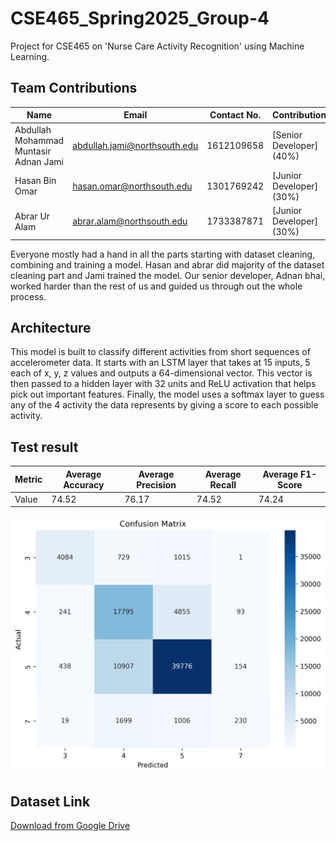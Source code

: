 # CSE465_Spring2025_Group-4
Project for CSE465 on 'Nurse Care Activity Recognition' using Machine Learning.
## Team Contributions

| Name                                      | Email                              | Contact No.   | Contribution         |
|-------------------------------------------|------------------------------------|--------------|----------------------|
| Abdullah Mohammad Muntasir Adnan Jami     | abdullah.jami@northsouth.edu      | 1612109658   | [Senior Developer] (40%) |
| Hasan Bin Omar                            | hasan.omar@northsouth.edu         | 1301769242   | [Junior Developer] (30%) |
| Abrar Ur Alam                             | abrar.alam@northsouth.edu         | 1733387871   | [Junior Developer] (30%)|

Everyone mostly had a hand in all the parts starting with dataset cleaning, combining and training a model.
Hasan and abrar did majority of the dataset cleaning part and Jami trained the model.
Our senior developer, Adnan bhai, worked harder than the rest of us and guided us through out the whole process.

## Architecture

This model is built to classify different activities from short sequences of accelerometer data.
It starts with an LSTM layer that takes at 15 inputs, 5 each of  x, y, z values and outputs a 64-dimensional vector.
This vector is then passed to a hidden layer with 32 units and ReLU activation that helps pick out important features.
Finally, the model uses a softmax layer to guess any of the 4 activity the data represents by giving a score to each possible activity.




## Test result
| Metric                | Average Accuracy | Average Precision | Average Recall | Average F1-Score |
|-----------------------|------------------|-------------------|----------------|------------------|
| Value                 | 74.52            | 76.17             | 74.52          | 74.24            |

![Network Diagram](Final%20Project/confusion.jpg)

## Dataset Link
[Download from Google Drive](https://drive.google.com/file/d/1PLSxD0UMmuWyphyazXXFiAq-FMOx5nJV/view?usp=sharing)
